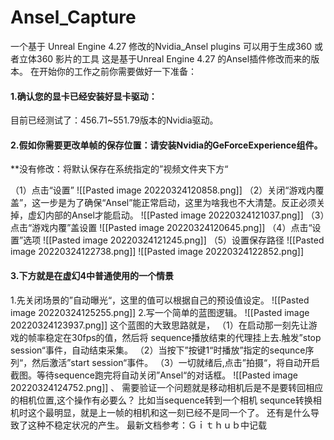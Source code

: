 # Ansel_Capture
一个基于 Unreal Engine 4.27 修改的Nvidia_Ansel plugins 可以用于生成360 或者立体360 影片的工具 
这是基于Unreal Engine 4.27 的Ansel插件修改而来的版本。
在开始你的工作之前你需要做好一下准备：
#### 1.确认您的显卡已经安装好显卡驱动：
目前已经测试了：456.71~551.79版本的Nvidia驱动。
#### 2.假如你需要更改单帧的保存位置：请安装Nvidia的GeForceExperience组件。
**没有修改：将默认保存在系统指定的”视频文件夹下方“

（1）点击“设置”
![[Pasted image 20220324120858.png]]
（2）关闭“游戏内覆盖”，这一步是为了确保“Ansel”能正常启动，这里为啥我也不大清楚。反正必须关掉，虚幻内部的Ansel才能启动。
![[Pasted image 20220324121037.png]]
（3）点击“游戏内覆”盖设置
![[Pasted image 20220324120645.png]]
（4）点击“设置”选项
![[Pasted image 20220324121245.png]]
（5）设置保存路径
![[Pasted image 20220324122738.png]]
![[Pasted image 20220324122852.png]]
#### 3.下方就是在虚幻4中普通使用的一个情景
1.先关闭场景的”自动曝光“，这里的值可以根据自己的预设值设定。
![[Pasted image 20220324125255.png]]
2.写一个简单的蓝图逻辑。
![[Pasted image 20220324123937.png]]
这个蓝图的大致思路就是，
（1）在启动那一刻先让游戏的帧率稳定在30fps的值，然后将 sequence播放结束的代理挂上去.触发”stop session“事件，自动结束采集。
（2）当按下”按键1“时播放”指定的sequnce序列“，然后激活”start session“事件。
（3）一切就绪后,点击”拍摄“，将自动开启截图。等待sequence跑完将自动关闭”Ansel“的对话框。
![[Pasted image 20220324124752.png]]
、
需要验证一个问题就是移动相机后是不是要转回相应的相机位置,这个操作有必要么？
比如当sequence转到一个相机 sequnce转换相机时这个最明显，就是上一帧的相机和这一刻已经不是同一个了。
还有是什么导致了这种不稳定状况的产生。
最新文档参考：Ｇｉｔｈｕｂ中记载
